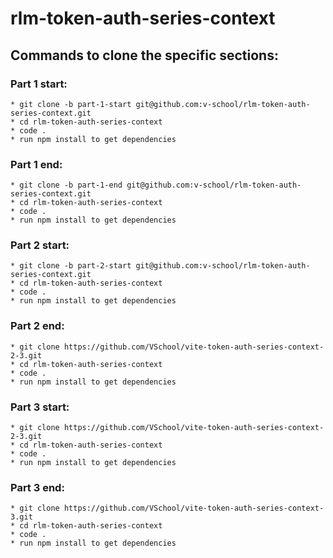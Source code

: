 # rlm-token-auth-series-context

## Commands to clone the specific sections:
  ### Part 1 start:
    * git clone -b part-1-start git@github.com:v-school/rlm-token-auth-series-context.git
    * cd rlm-token-auth-series-context
    * code .
    * run npm install to get dependencies

  ### Part 1 end:
    * git clone -b part-1-end git@github.com:v-school/rlm-token-auth-series-context.git
    * cd rlm-token-auth-series-context
    * code .
    * run npm install to get dependencies

  ### Part 2 start:
    * git clone -b part-2-start git@github.com:v-school/rlm-token-auth-series-context.git
    * cd rlm-token-auth-series-context
    * code .
    * run npm install to get dependencies

  ### Part 2 end:
    * git clone https://github.com/VSchool/vite-token-auth-series-context-2-3.git
    * cd rlm-token-auth-series-context
    * code .
    * run npm install to get dependencies

  ### Part 3 start:
    * git clone https://github.com/VSchool/vite-token-auth-series-context-2-3.git
    * cd rlm-token-auth-series-context
    * code .
    * run npm install to get dependencies

  ### Part 3 end:
    * git clone https://github.com/VSchool/vite-token-auth-series-context-3.git
    * cd rlm-token-auth-series-context
    * code .
    * run npm install to get dependencies
